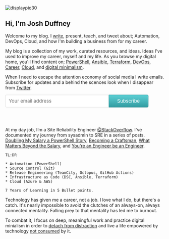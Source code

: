 
<!---
![displaypic30](/img/displaypic30.png)


![displaypic30](/img/image.png)
![displaypic30](/img/displaypic30-round1.png)


--->

![displaypic30](/img/displaypic30.png)

## Hi, I'm Josh Duffney
<!---
Welcome to my blog. I [write](/posts), present tech talks, and author courses about; deep work, PowerShell, DevOps, and Cloud.
In my day job, I'm a Site Reliability Engineer at StackOverfow.

Welcome to my blog. I [write](/posts), present tech talks, and author courses about; deep work, cloud, and DevOps. In my day job, I'm a Site Reliability Engineer at StackOverfow.

One big idea - being in control and not controlled by technology - living  a life of presents in a digital world - how do you work in tech without becoming consumed by it - without becoming its consumer - living with technology without it consuming you
--->

Welcome to my blog. I [write](/posts), present, teach, and tweet about; Automation, DevOps, Cloud, and how I'm building a business from for my career.

My blog is a collection of my work, curated resources, and ideas. Ideas I've used to improve my career, myself and my life. As you browse my digital home, you'll find content on; [PowerShell](/tags/powershell/), [Ansible](/tags/ansible), [Terraform](/tags/terraform), [DevOps](/tags/devops), [Career](/tags/career), [Cloud](/tags/cloud), and [digital minimalism](/tags/digital-minimalism).

When I need to escape the attention economy of social media I write emails. Subscribe for updates and a behind the scences look when I disappear from [Twitter](https://twitter.com/joshduffney).

<style> .gumroad-follow-form-embed { zoom: 1; } .gumroad-follow-form-embed:before, .gumroad-follow-form-embed:after { display: table; line-height: 0; content: ""; } .gumroad-follow-form-embed:after { clear: both; } .gumroad-follow-form-embed * { margin: 0; border: 0; padding: 0; outline: 0; box-sizing: border-box !important; float: left !important; } .gumroad-follow-form-embed input { border-radius: 4px; border-top-right-radius: 0; border-bottom-right-radius: 0; font-family: -apple-system, ".SFNSDisplay-Regular", "Helvetica Neue", Helvetica, Arial, sans-serif; font-size: 15px; line-height: 20px; background: #fff; border: 1px solid #ddd; border-right: 0; color: #aaa; padding: 10px; box-shadow: inset 0 1px 0 rgba(0, 0, 0, 0.02); background-position: top right; background-repeat: no-repeat; text-rendering: optimizeLegibility; font-smoothing: antialiased; -webkit-appearance: none; -moz-appearance: caret; width: 65% !important; height: 40px !important; } .gumroad-follow-form-embed button { border-radius: 4px; border-top-left-radius: 0; border-bottom-left-radius: 0; box-shadow: 0 1px 1px rgba(0, 0, 0, 0.12); -webkit-transition: all .05s ease-in-out; transition: all .05s ease-in-out; display: inline-block; padding: 11px 15px 12px; cursor: pointer; color: #fff; font-size: 15px; line-height: 100%; font-family: -apple-system, ".SFNSDisplay-Regular", "Helvetica Neue", Helvetica, Arial, sans-serif; background: #36a9ae; border: 1px solid #31989d; filter: "progid:DXImageTransform.Microsoft.gradient(startColorstr=#5ccfd4, endColorstr=#329ca1, GradientType=0)"; background: -webkit-linear-gradient(#5ccfd4, #329ca1); background: linear-gradient(to bottom, #5ccfd4, #329ca1); height: 40px !important; width: 25% !important; } </style> <form action="https://gumroad.com/follow_from_embed_form" class="form gumroad-follow-form-embed" method="post"> <input name="seller_id" type="hidden" value="7807279384399"> <input name="email" placeholder="Your email address" type="email"> <button data-custom-highlight-color="" type="submit">Subscribe</button> </form>

<br>

<br>

At my day job, I’m a Site Reliability Engineer [@StackOverflow](https://twitter.com/StackOverflow). I've documented my journey from sysadmin to SRE in a series of posts. [Doubling My Salary a PowerShell Story](/doubling-my-salary-a-powershell-story/), [Becoming a Craftsman](/becoming-a-craftsman), [What Matters Beyond the Salary](/what-matters-beyond-the-salary), and [You're an Engineer be an Engineer](/youre-an-engineer-be-an-engineer).

```
TL:DR

* Automation (PowerShell)
* Source Control (Git)
* Release Engineering (TeamCity, Octopus, GitHub Actions)
* Infrastructure as Code (DSC, Ansible, Terraform)
* Cloud (Azure & AWS)

7 Years of Learning in 5 Bullet points.
```

Technology has given me a career, not a job. I love what I do, but there's a catch. It's nearly impossible to avoid the clutches of an always-on, always connected mentality. Falling prey to that mentality has led me to burnout. 

To combat it, I focus on deep, meaningful work and practice digital minialism in order to [detach from distraction](/detaching-from-distraction) and live a life empowered by technology [not consumed](/the-digital-declutter) by it.

<script async data-uid="1df61ad0d2" src="https://unique-writer-1890.ck.page/1df61ad0d2/index.js"></script>